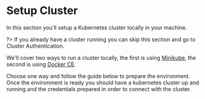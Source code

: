 # Setup Cluster

In this section you'll setup a Kubernetes cluster locally in your machine.

?> If you already have a cluster running  you can skip this section and go to Cluster Authentication.

We'll cover two ways to run a cluster locally, the first is using [Minikube](https://github.com/kubernetes/minikube/), the second is using [Docker CE](https://docs.docker.com/install/).

Choose one way and follow the guide below to prepare the environment. Once the environment is ready you should have a kubernetes cluster up and running and the credentials prepared in order to connect with the cluster.


